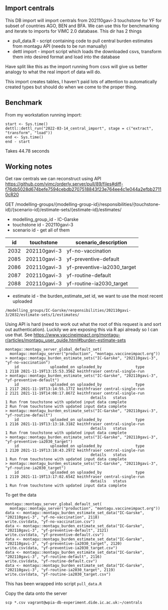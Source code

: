 ## Import centrals 

This DB import will import centrals from 202110gavi-3 touchstone for YF for subset of countries AGO, BEN and BFA. We can use this for benchmarking and iterate to imports for VIMC 2.0 database. This dir has 2 things

* pull_data.R - script containing code to pull central burden estimates from montagu API (needs to be run manually)
* dettl import - import script which loads the downloaded csvs, transform them into desired format and load into the database

Have split like this as the import running from csvs will give us better analogy to what the real import of data will do.

This import creates tables, I haven't paid lots of attention to automatically created types but should do when we come to the proper thing.

## Benchmark

From my workstation running import: 

```
start <- Sys.time()
dettl::dettl_run("2022-03-14_central_import", stage = c("extract", "transform", "load"))
end <- Sys.time()
end - start
```
Takes 44.78 seconds

## Working notes

Get raw centrals we can reconstruct using API https://github.com/vimc/orderly.server/pull/89/files#diff-f76db5028d674befe7594cebdb2707518843f23e764ee4c1e044a2efbb27110cR20

GET /modelling-groups/{modelling-group-id}/responsibilities/{touchstone-id}/{scenario-id}/estimate-sets/{estimate-id}/estimates/
* modelling_group_id - IC-Garske
* touchstone id - 202110gavi-3
* scenario id - get all of them

| id |  touchstone |  scenario_description |
| --- | --- | --- |
| 2032 | 202110gavi-3 | yf-no-vaccination  |
| 2085 | 202110gavi-3 | yf-preventive-default |
| 2086 | 202110gavi-3 | yf-preventive-ia2030_target |
| 2087 | 202110gavi-3 | yf-routine-default                   |
| 2088 | 202110gavi-3 | yf-routine-ia2030_target         |
* estimate id - the burden_estimate_set id, we want to use the most recent uploaded

`/modelling_groups/IC-Garske/responsibilities/202110gavi-3/2032/estimate-sets/1/estimates/`

Using API is hard (need to work out what the root of this request is and sort out authentication). Luckily we are exposing this via R api already so I can use that. See https://www.vaccineimpact.org/montagu-r/articles/montagu_user_guide.html#burden-estimate-sets

```
montagu::montagu_server_global_default_set(
  montagu::montagu_server("production", "montagu.vaccineimpact.org"))
> montagu::montagu_burden_estimate_sets("IC-Garske", "202110gavi-3", "yf-no-vaccination")
    id              uploaded_on uploaded_by               type
1 2118 2021-11-19T13:15:53.356Z keithfraser central-single-run
> montagu::montagu_burden_estimate_sets("IC-Garske", "202110gavi-3", "yf-preventive-default")
    id              uploaded_on uploaded_by               type
1 2117 2021-11-19T13:14:55.177Z keithfraser central-single-run
2 2121 2021-11-19T14:08:17.867Z keithfraser central-single-run
                                      details   status
1 Run from touchstone with updated input data complete
2 Run from touchstone with updated input data complete
> montagu::montagu_burden_estimate_sets("IC-Garske", "202110gavi-3", "yf-routine-default")
    id              uploaded_on uploaded_by               type
1 2116 2021-11-19T13:13:18.318Z keithfraser central-single-run
                                      details   status
1 Run from touchstone with updated input data complete
> montagu::montagu_burden_estimate_sets("IC-Garske", "202110gavi-3", "yf-preventive-ia2030_target")
    id              uploaded_on uploaded_by               type
1 2120 2021-11-19T13:18:43.297Z keithfraser central-single-run
                                      details   status
1 Run from touchstone with updated input data complete
> montagu::montagu_burden_estimate_sets("IC-Garske", "202110gavi-3", "yf-routine-ia2030_target")
    id              uploaded_on uploaded_by               type
1 2119 2021-11-19T13:17:02.654Z keithfraser central-single-run
                                      details   status
1 Run from touchstone with updated input data complete
```
To get the data
```
montagu::montagu_server_global_default_set(
  montagu::montagu_server("production", "montagu.vaccineimpact.org"))
data <- montagu::montagu_burden_estimate_set_data("IC-Garske", "202110gavi-3", "yf-no-vaccination", 2118)
write.csv(data, "yf-no-vaccination.csv")
data <- montagu::montagu_burden_estimate_set_data("IC-Garske", "202110gavi-3", "yf-preventive-default", 2121)
write.csv(data, "yf-preventive-default.csv")
data <- montagu::montagu_burden_estimate_set_data("IC-Garske", "202110gavi-3", "yf-preventive-ia2030_target", 2120)
write.csv(data, "yf-preventive-ia2030_target.csv")
data <- montagu::montagu_burden_estimate_set_data("IC-Garske", "202110gavi-3", "yf-routine-default", 2116)
write.csv(data, "yf-routine-default.csv")
data <- montagu::montagu_burden_estimate_set_data("IC-Garske", "202110gavi-3", "yf-routine-ia2030_target", 2119)
write.csv(data, "yf-routine-ia2030_target.csv")
```

This has been wrapped into script `pull_data.R`

Copy the data onto the server

```
scp *.csv vagrant@wpia-db-experiment.dide.ic.ac.uk:~/centrals
```
